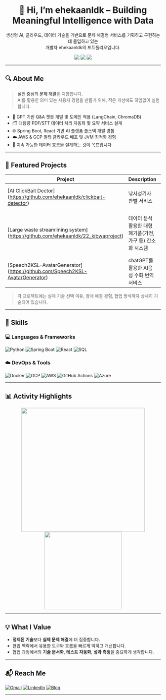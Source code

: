 
<h1 align="center">👋 Hi, I’m ehekaanldk – Building Meaningful Intelligence with Data</h1>
<p align="center">
  생성형 AI, 클라우드, 데이터 기술을 기반으로 문제 해결형 서비스를 기획하고 구현하는 데 몰입하고 있는<br>
  개발자 ehekaanldk의 포트폴리오입니다.
</p>

<p align="center">
  <img src="https://img.shields.io/badge/AIVLE SCHOOL-KT-red?style=flat-square" />
  <img src="https://img.shields.io/badge/GPT-Driven-blue?style=flat-square&logo=openai&logoColor=white" />
  <img src="https://img.shields.io/badge/Data Engineering-Python%20%7C%20GCP%20%7C%20SQL-yellowgreen?style=flat-square" />
</p>

---

## 🔍 About Me

> **실전 중심의 문제 해결**을 지향합니다.  
> AI를 활용한 의미 있는 사용자 경험을 만들기 위해, 작은 개선에도 끊임없이 실험합니다.

- 🧠 GPT 기반 Q&A 챗봇 개발 및 도메인 적용 (LangChain, ChromaDB)
- 🗂️ 대용량 PDF/STT 데이터 처리 자동화 및 요약 서비스 설계
- 🌐 Spring Boot, React 기반 AI 플랫폼 풀스택 개발 경험
- ☁️ AWS & GCP 멀티 클라우드 배포 및 JVM 최적화 경험
- 🔄 지속 가능한 데이터 흐름을 설계하는 것이 목표입니다

---

## 📁 Featured Projects

| Project | Description | Tech Stack |
|--------|-------------|------------|
| [AI ClickBait Dector] (https://github.com/ehekaanldk/clickbait-detector) | 낚시성기사 판별 서비스 | Fast API, GPT API, LangChain, Huggingface |
| [Large waste streamlining system] (https://github.com/ehekaanldk/22_kibwaproject) | 데이터 분석 활용한 대형 폐기품(가전, 가구 등) 간소화 시스템 | TensorFlow, Kera, MongoDB, CNN, ResNet, DenseNet, OpenAI |
| [Speech2KSL-AvatarGenerator] (https://github.com/Speech2KSL-AvatarGenerator) | chatGPT를 활용한 AI음성 수화 번역 서비스| |

> 각 프로젝트에는 실제 기술 선택 이유, 장애 해결 경험, 협업 방식까지 상세히 기술되어 있습니다.

---

## 🔎 Skills

### 💻 Languages & Frameworks  
![Python](https://img.shields.io/badge/Python-3776AB.svg?style=flat&logo=python&logoColor=white)
![Spring Boot](https://img.shields.io/badge/Spring_Boot-6DB33F.svg?style=flat&logo=springboot&logoColor=white)
![React](https://img.shields.io/badge/React-61DAFB.svg?style=flat&logo=react&logoColor=black)
![SQL](https://img.shields.io/badge/SQL-003B57?style=flat&logo=postgresql&logoColor=white)

### ☁️ DevOps & Tools  
![Docker](https://img.shields.io/badge/Docker-2496ED.svg?style=flat&logo=docker&logoColor=white)
![GCP](https://img.shields.io/badge/GCP-4285F4?style=flat&logo=googlecloud&logoColor=white)
![AWS](https://img.shields.io/badge/AWS-232F3E.svg?style=flat&logo=amazonaws&logoColor=white)
![GitHub Actions](https://img.shields.io/badge/GitHub_Actions-2088FF?style=flat&logo=githubactions&logoColor=white)
![Azure](https://img.shields.io/badge/Azure-0078D4.svg?style=flat&logo=microsoftazure&logoColor=white)

---

## 📊 Activity Highlights

<p align="center">
  <img src="https://github-readme-stats.vercel.app/api?username=yourgithubid&show_icons=true&theme=tokyonight&count_private=true" width="400"/>
  <img src="http://mazassumnida.wtf/api/v2/generate_badge?boj=yourbojhandle" width="250"/>
</p>

---

## 💡 What I Value

- **정제된 기술**보다 **실제 문제 해결**에 더 집중합니다.
- 현업 맥락에서 유용한 도구와 흐름을 빠르게 익히고 개선합니다.
- 협업 과정에서의 **기술 문서화**, **테스트 자동화**, **성과 측정**을 중요하게 생각합니다.

---

## 📬 Reach Me

[![Gmail](https://img.shields.io/badge/youremail@gmail.com-D14836?style=flat-square&logo=gmail&logoColor=white)](mailto:youremail@gmail.com)
[![LinkedIn](https://img.shields.io/badge/LinkedIn-blue?style=flat-square&logo=linkedin&logoColor=white)](https://linkedin.com/in/yourname)
[![Blog](https://img.shields.io/badge/Dev%20Blog-Velog-brightgreen?style=flat-square)](https://velog.io/@ehekaanldk)

---

<!-- TIP: 이 README는 'yourgithubid/yourgithubid' 저장소에 업로드하면 프로필 메인에 자동 노출됩니다. -->
